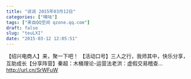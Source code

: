 ```yaml
---
title: "说说 2015年03月12日"
categories: ["嘀咕"]
tags: ["来自QQ空间 qzone.qq.com"]
draft: false
slug: "teuLXI"
date: "2015-03-12 12:05:51"
---
```


【绍兴电商人】来，聚一下吧！ 【活动口号】三人之行，我师其中，快乐分享，互助成长【分享阵营】秦超：木桶理论-运营法老洪：虚假交易稽查... http://url.cn/SrWFuW
